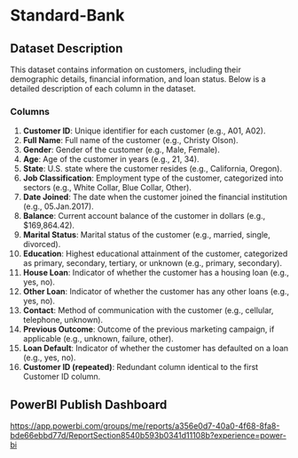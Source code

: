 # Standard-Bank

## Dataset Description

This dataset contains information on customers, including their demographic details, financial information, and loan status. Below is a detailed description of each column in the dataset.

### Columns

1. **Customer ID**: Unique identifier for each customer (e.g., A01, A02).
2. **Full Name**: Full name of the customer (e.g., Christy Olson).
3. **Gender**: Gender of the customer (e.g., Male, Female).
4. **Age**: Age of the customer in years (e.g., 21, 34).
5. **State**: U.S. state where the customer resides (e.g., California, Oregon).
6. **Job Classification**: Employment type of the customer, categorized into sectors (e.g., White Collar, Blue Collar, Other).
7. **Date Joined**: The date when the customer joined the financial institution (e.g., 05.Jan.2017).
8. **Balance**: Current account balance of the customer in dollars (e.g., $169,864.42).
9. **Marital Status**: Marital status of the customer (e.g., married, single, divorced).
10. **Education**: Highest educational attainment of the customer, categorized as primary, secondary, tertiary, or unknown (e.g., primary, secondary).
11. **House Loan**: Indicator of whether the customer has a housing loan (e.g., yes, no).
12. **Other Loan**: Indicator of whether the customer has any other loans (e.g., yes, no).
13. **Contact**: Method of communication with the customer (e.g., cellular, telephone, unknown).
14. **Previous Outcome**: Outcome of the previous marketing campaign, if applicable (e.g., unknown, failure, other).
15. **Loan Default**: Indicator of whether the customer has defaulted on a loan (e.g., yes, no).
16. **Customer ID (repeated)**: Redundant column identical to the first Customer ID column.

## PowerBI Publish Dashboard
https://app.powerbi.com/groups/me/reports/a356e0d7-40a0-4f68-8fa8-bde66ebbd77d/ReportSection8540b593b0341d11108b?experience=power-bi
